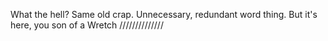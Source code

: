 What the hell? Same old crap. Unnecessary, redundant word thing. But it's here, you son of a Wretch //////////////
